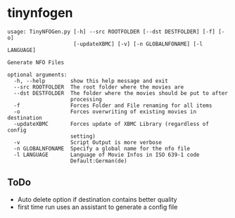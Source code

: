 tinynfogen
==========


    usage: TinyNFOGen.py [-h] --src ROOTFOLDER [--dst DESTFOLDER] [-f] [-o]
                         [-updateXBMC] [-v] [-n GLOBALNFONAME] [-l LANGUAGE]

    Generate NFO Files

    optional arguments:
      -h, --help        show this help message and exit
      --src ROOTFOLDER  The root folder where the movies are
      --dst DESTFOLDER  The folder where the movies should be put to after
                        processing
      -f                Forces Folder and File renaming for all items
      -o                Forces overwriting of existing movies in destination
      -updateXBMC       Forces update of XBMC Library (regardless of config
                        setting)
      -v                Script Output is more verbose
      -n GLOBALNFONAME  Specify a global name for the nfo file
      -l LANGUAGE       Language of Movie Infos in ISO 639-1 code
                        Default:German(de)

ToDo
--------
- Auto delete option if destination contains better quality
- first time run uses an assistant to generate a config file
